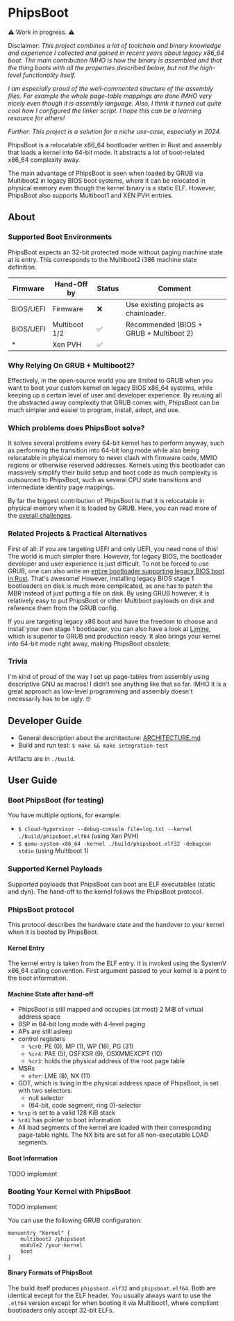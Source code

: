 # PhipsBoot

⚠️ Work in progress. ⚠️

Disclaimer: _This project combines a lot of toolchain and binary knowledge and
experience I collected and gained in recent years about legacy x86_64 boot. The
main contribution IMHO is how the binary is assembled and that the thing boots
with all the properties described below, but not the high-level functionality
itself._

_I am especially proud of the well-commented structure of the assembly files.
For example the whole page-table mappings are done IMHO very nicely even though
it is assembly language. Also, I think it turned out quite cool how I configured
the linker script. I hope this can be a learning resource for others!_

_Further: This project is a solution for a niche use-case, especially in 2024._

PhipsBoot is a relocatable x86_64 bootloader written in Rust and assembly that
loads a kernel into 64-bit mode. It abstracts a lot of boot-related x86_64
complexity away.

The main advantage of PhipsBoot is seen when loaded by GRUB via Multiboot2 in
legacy BIOS boot systems, where it can be relocated in physical memory even
though the kernel binary is a static ELF. However, PhipsBoot also supports
Multiboot1 and XEN PVH entries.

## About

### Supported Boot Environments

PhipsBoot expects an 32-bit protected mode without paging machine state at is
entry. This corresponds to the Multiboot2 i386 machine state definition.

| Firmware  | Hand-Off by   | Status | Comment                                 |
|-----------|---------------|--------|-----------------------------------------|
| BIOS/UEFI | Firmware      | ❌      | Use existing projects as chainloader.   |
| BIOS/UEFI | Multiboot 1/2 | ✅      | Recommended (BIOS + GRUB + Multiboot 2) |
| *         | Xen PVH       | ✅      |                                         |


### Why Relying On GRUB + Multiboot2?

Effectively, in the open-source world you are limited to GRUB when you want to
boot your custom kernel on legacy BIOS x86_64 systems, while keeping up a
certain level of user and developer experience. By reusing all the abstracted
away complexity that GRUB comes with, PhipsBoot can be much simpler and easier
to program, install, adopt, and use.

### Which problems does PhipsBoot solve?

It solves several problems every 64-bit kernel has to perform anyway, such as
performing the transition into 64-bit long mode while also being relocatable in
physical memory to never clash with firmware code, MMIO regions or otherwise
reserved addresses. Kernels using this bootloader can massively simplify their
build setup and boot code as much complexity is outsourced to PhipsBoot, such as
several CPU state transitions and intermediate identity page mappings.

By far the biggest contribution of PhipsBoot is that it is relocatable in
physical memory when it is loaded by GRUB. Here, you can read more of the
[overall challenges](https://phip1611.de/blog/x86-kernel-development-relocatable-binaries/).

### Related Projects & Practical Alternatives

First of all: If you are targeting UEFI and only UEFI, you need none of this!
The world is much simpler there. However, for legacy BIOS, the bootloader
developer and user experience is just difficult. To not be forced to use GRUB,
one can also write an
[entire bootloader supporting legacy BIOS boot in Rust](https://github.com/rust-osdev/bootloaderz).
That's awesome! However, installing legacy BIOS stage 1 bootloaders on
disk is much more complicated, as one has to patch the MBR instead of just
putting a file on disk. By using GRUB however, it is relatively easy to put
PhipsBoot or other Multiboot payloads on disk and reference them from the GRUB
config.

If you are targeting legacy x86 boot and have the freedom to choose and install
your own stage 1 bootloader, you can also have a look at
[Limine](https://limine-bootloader.org/), which is superior to GRUB and
production ready. It also brings your kernel into 64-bit mode right away, making
PhipsBoot obsolete.

### Trivia

I'm kind of proud of the way I set up page-tables from assembly using
descriptive GNU as macros! I didn't see anything like that so far. IMHO it is
a great approach as low-level programming and assembly doesn't necessarily has
to be ugly. 🤓

## Developer Guide

- General description about the architecture: [ARCHITECTURE.md](phipsboot/ARCHITECTURE.md)
- Build and run test: `$ make && make integration-test`

Artifacts are in `./build`.

## User Guide

### Boot PhipsBoot (for testing)

You have multiple options, for example:

- `$ cloud-hypervisor --debug-console file=log.txt --kernel ./build/phipsboot.elf64` (using Xen PVH)
- `$ qemu-system-x86_64 -kernel ./build/phipsboot.elf32 -debugcon stdio` (using Multiboot 1)

### Supported Kernel Payloads

Supported payloads that PhipsBoot can boot are ELF executables (static and dyn).
The hand-off to the kernel follows the PhipsBoot protocol.

### PhipsBoot protocol

This protocol describes the hardware state and the handover to your kernel when
it is booted by PhipsBoot.

#### Kernel Entry

The kernel entry is taken from the ELF entry. It is invoked using the SystemV
x86_64 calling convention. First argument passed to your kernel is a point to
the boot information.

#### Machine State after hand-off

- PhipsBoot is still mapped and occupies (at most) 2 MiB of virtual address
  space
- BSP in 64-bit long mode with 4-level paging
- APs are still asleep
- control registers
    - `%cr0`: PE (0), MP (1), WP (16), PG (31)
    - `%cr4`: PAE (5), OSFXSR (9), OSXMMEXCPT (10)
    - `%cr3`: holds the physical address of the root page table
- MSRs
    - `efer`: LME (8), NX (11)
- GDT, which is living in the physical address space of PhipsBoot, is set with
  two selectors:
    - null selector
    - (64-bit, code segment, ring 0)-selector
- `%rsp` is set to a valid 128 KiB stack
- `%rdi` has pointer to boot information
- All load segments of the kernel are loaded with their corresponding page-table
  rights. The NX bits are set for all non-executable LOAD segments.

#### Boot Information

TODO implement

### Booting Your Kernel with PhipsBoot

TODO implement

You can use the following GRUB configuration:

```
menuentry "Kernel" {
    multiboot2 /phipsboot
    module2 /your-kernel
    boot
}
```

#### Binary Formats of PhipsBoot

The build itself produces `phipsboot.elf32` and `phipsboot.elf64`. Both are
identical except for the ELF header. You usually always want to use the `.elf64`
version except for when booting it via Multiboot1, where compliant bootloaders
only accept 32-bit ELFs.

<!--
TODO
Furthermore, the build also produces a `.iso` variant that is bootable on
legacy BIOS systems. The `.iso` variant uses a GRUB standalone image that
chainloads PhipsBoot via Multiboot 2. GRUB2 will physically relocate PhipsBoot.
The `.iso` variant is used for testing and for you as inspiration for on how
you can package PhipsBoot along with your kernel.
-->
